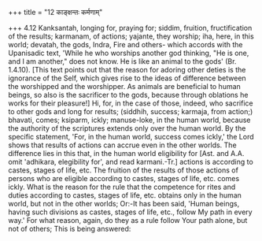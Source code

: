 +++
title = "12 काङ्क्षन्तः कर्मणाम्"

+++
4.12 Kanksantah, longing for, praying for; siddim, fruition,
fructification of the results; karmanam, of actions; yajante, they
worship; iha, here, in this world; devatah, the gods, Indra, Fire and
others- which accords with the Upanisadic text, 'While he who worships
another god thinking, "He is one, and I am another," does not know. He
is like an animal to the gods' (Br. 1.4.10). \[This text points out that
the reason for adoring other deties is the ignorance of the Self, which
gives rise to the ideas of difference between the worshipped and the
worshipper. As animals are beneficial to human beings, so also is the
sacrificer to the gods, because through oblations he works for their
pleasure!\] Hi, for, in the case of those, indeed, who sacrifice to
other gods and long for results; (siddhih, success; karmaja, from
action;) bhavati, comes; ksiparm, ickly; manuse-loke, in the human
world, because the authority of the scriptures extends only over the
human world. By the specific statement, 'For, in the human world,
success comes ickly,' the Lord shows that results of actions can accrue
even in the other worlds. The difference lies in this that, in the human
world eligibility for \[Ast. and A.A. omit 'adhikara, elegibility for',
and read karmani.-Tr.\] actions is according to castes, stages of life,
etc. The fruition of the results of those actions of persons who are
eligible according to castes, stages of life, etc. comes ickly. What is
the reason for the rule that the competence for rites and duties
according to castes, stages of life, etc. obtains only in the human
world, but not in the other worlds; Or:-It has been said, 'Human beings,
having such divisions as castes, stages of life, etc., follow My path in
every way.' For what reason, again, do they as a rule follow Your path
alone, but not of others; This is being answered:

